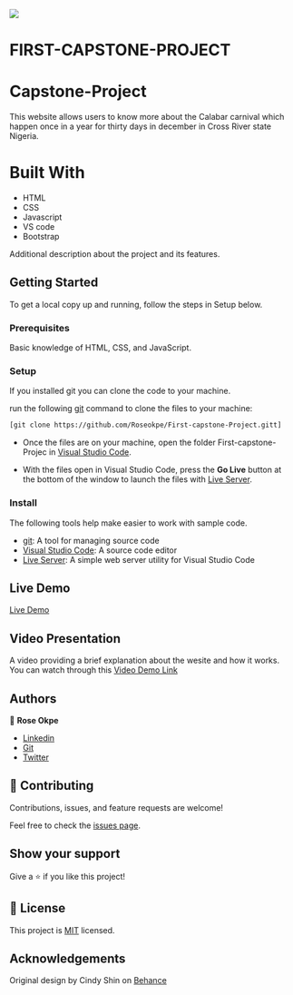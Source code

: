 ![](https://img.shields.io/badge/Microverse-blueviolet)

# FIRST-CAPSTONE-PROJECT

# Capstone-Project

This website allows users to know more about the Calabar carnival which happen once in a year for thirty days in december in Cross River state Nigeria.

# Built With

- HTML
- CSS
- Javascript
- VS code
- Bootstrap

Additional description about the project and its features.

## Getting Started
To get a local copy up and running, follow the steps in Setup below.

### Prerequisites
Basic knowledge of HTML, CSS, and JavaScript.

### Setup
If you installed git you can clone the code to your machine.

 run the following [git](https://git-scm.com/downloads) command to clone the files to your machine:

```bash
[git clone https://github.com/Roseokpe/First-capstone-Project.gitt]
```

- Once the files are on your machine, open the folder First-capstone-Projec in [Visual Studio Code](https://code.visualstudio.com/).

- With the files open in Visual Studio Code, press the **Go Live** button at the bottom of the window to launch the files with [Live Server](https://marketplace.visualstudio.com/items?itemName=ritwickdey.LiveServer).

### Install

The following tools help make easier to work with sample code.

- [git](https://git-scm.com/downloads): A tool for managing source code
- [Visual Studio Code](https://code.visualstudio.com/): A source code editor
- [Live Server](https://marketplace.visualstudio.com/items?itemName=ritwickdey.LiveServer): A simple web server utility for Visual Studio Code


## Live Demo

[Live Demo](https://roseokpe.github.io/First-capstone-Project/)

## Video Presentation

A video providing a brief explanation about the wesite and how it works. You can watch through this
[Video Demo Link](https://www.loom.com/share/077e16840449411e98781e0dddb2ddda)


## Authors

👤 **Rose Okpe**

- [Linkedin](https://www.linkedin.com/in/roseokpe/)
- [Git](https://github.com/Roseokpe)
- [Twitter](https://twitter.com/roseokpe)


## 🤝 Contributing

Contributions, issues, and feature requests are welcome!

Feel free to check the [issues page](https://github.com/Roseokpe/First-capstone-Project/issues).

## Show your support

Give a ⭐️ if you like this project!


## 📝 License

This project is [MIT](./MIT.md) licensed.

## Acknowledgements
Original design by Cindy Shin on [Behance](https://www.behance.net/gallery/29845175/CC-Global-Summit-2015)
